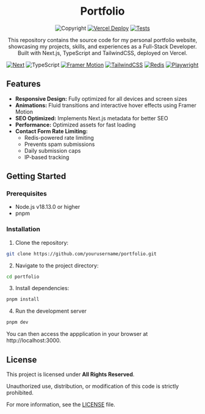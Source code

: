 <div align="center">
  <h1>Portfolio</h1>

![Copyright](https://img.shields.io/badge/©-All%20Rights%20Reserved-orange)
[![Vercel Deploy](https://deploy-badge.vercel.app/vercel/reactions-demo)](https://www.burtsoftwaresolutions.dev/)
[![Tests](https://github.com/georgeeburt/portfolio/actions/workflows/tests.yml/badge.svg)](https://github.com/georgeeburt/portfolio/actions/workflows/tests.yml)

  <p>This repository contains the source code for my personal portfolio website, showcasing my projects, skills, and experiences as a Full-Stack Developer. Built with Next.js, TypeScript and TailwindCSS, deployed on Vercel.</p>

[![Next](https://img.shields.io/badge/next.js-000000?style=for-the-badge&logo=nextdotjs&logoColor=white)](https://nextjs.org/)
![TypeScript](https://img.shields.io/badge/TypeScript%20-%20%233178C6?style=for-the-badge&logo=typescript&logoColor=%23ffffff&link=https%3A%2F%2Fwww.typescriptlang.org%2F)
[![Framer Motion](https://img.shields.io/badge/Framer%20Motion-0055FF?style=for-the-badge&logo=framer&logoColor=white)](https://www.framer.com/motion/)
[![TailwindCSS](https://img.shields.io/badge/tailwindcss-%2338B2AC.svg?style=for-the-badge&logo=tailwind-css&logoColor=white)](https://tailwindcss.com/)
[![Redis](https://img.shields.io/badge/Redis-DC382D?style=for-the-badge&logo=redis&logoColor=white)](https://redis.io/)
[![Playwright](https://img.shields.io/badge/-playwright-%232EAD33?style=for-the-badge&logo=playwright&logoColor=white)](https://playwright.dev/)

</div>

## Features

- **Responsive Design:** Fully optimized for all devices and screen sizes
- **Animations:** Fluid transitions and interactive hover effects using Framer Motion
- **SEO Optimized:** Implements Next.js metadata for better SEO
- **Performance:** Optimized assets for fast loading
- **Contact Form Rate Limiting:**
  - Redis-powered rate limiting
  - Prevents spam submissions
  - Daily submission caps
  - IP-based tracking

## Getting Started

### Prerequisites

- Node.js v18.13.0 or higher
- pnpm

### Installation

1. Clone the repository:

```bash
git clone https://github.com/yourusername/portfolio.git
```

2. Navigate to the project directory:

```bash
cd portfolio
```

3. Install dependencies:

```bash
pnpm install
```

4. Run the development server

```bash
pnpm dev
```

You can then access the appplication in your browser at http://localhost:3000.

## License

This project is licensed under **All Rights Reserved**.

Unauthorized use, distribution, or modification of this code is strictly prohibited.

For more information, see the [LICENSE](./LICENSE) file.
